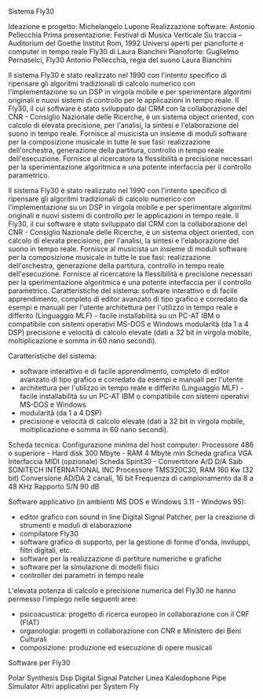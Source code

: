 Sistema Fly30

Ideazione e progetto: Michelangelo Lupone
Realizzazione software: Antonio Pellecchia
Prima presentazione: Festival di Musica Verticale Su traccia – Auditorium del Goethe Institut Rom, 1992
Universi aperti per pianoforte e computer in tempo reale Fly30 di Laura Bianchini
Pianoforte: Guglielmo Pernaselci, Fly30 Antonio Pellecchia, regia del suono Laura Bianchini



Il sistema Fly30 è stato realizzato nel 1990 con l'intento specifico di ripensare gli algoritmi tradizionali di calcolo numerico con l'implementazione su un DSP in virgola mobile e per sperimentare algoritmi originali e nuovi sistemi di controllo per le applicazioni in tempo reale. Il Fly30, il cui software è stato sviluppato dal CRM con la collaborazione del CNR - Consiglio Nazionale delle Ricerche, è un sistema object oriented, con calcolo di elevata precisione, per l'analisi, la sintesi e l'elaborazione del suono in tempo reale.
Fornisce al musicista un insieme di moduli software per la composizione musicale in tutte le sue fasi: realizzazione dell'orchestra, generazione della partitura, controllo in tempo reale dell'esecuzione.
Fornisce al ricercatore la flessibilità e precisione necessari per la sperimentazione algoritmica e una potente interfaccia per il controllo parametrico.

Il sistema Fly30 è stato realizzato nel 1990 con l'intento specifico di ripensare gli algoritmi tradizionali di calcolo numerico con l'implementazione su un DSP in virgola mobile e per sperimentare algoritmi originali e nuovi sistemi di controllo per le applicazioni in tempo reale. Il Fly30, il cui software è stato sviluppato dal CRM con la collaborazione del CNR - Consiglio Nazionale delle Ricerche, è un sistema object oriented, con calcolo di elevata precisione, per l'analisi, la sintesi e l'elaborazione del suono in tempo reale.
Fornisce al musicista un insieme di moduli software per la composizione musicale in tutte le sue fasi: realizzazione dell'orchestra, generazione della partitura, controllo in tempo reale dell'esecuzione. Fornisce al ricercatore la flessibilità e precisione necessari per la sperimentazione algoritmica e una potente interfaccia per il controllo parametrico.
Caratteristiche del sistema:
software interattivo e di facile apprendimento, completo di editor avanzato di tipo grafico e corredato da esempi e manuali per l'utente
architettura per l'utilizzo in tempo reale e differito (Linguaggio MLF) - facile installabilità su un PC-AT IBM o compatibile con sistemi operativi MS-DOS e Windows
modularità (da 1 a 4 DSP)
precisione e velocità di calcolo elevate (dati a 32 bit in virgola mobile, moltiplicazione e somma in 60 nano secondi).

Caratteristiche del sistema:
- software interattivo e di facile apprendimento, completo di editor avanzato di tipo grafico e corredato da esempi e manuali per l'utente
- architettura per l'utilizzo in tempo reale e differito (Linguaggio MLF) - facile installabilità su un PC-AT IBM o compatibile con sistemi operativi MS-DOS e Windows
- modularità (da 1 a 4 DSP)
- precisione e velocità di calcolo elevate (dati a 32 bit in virgola mobile, moltiplicazione e somma in 60 nano secondi).

Scheda tecnica:
Configurazione minima del host computer:
Processore 486 o superiore - Hard disk 300 Mbyte - RAM 4 Mbyte min Scheda grafica VGA
Interfaccia MIDI (opzionale)
Scheda Spirit30 - Convertitore A/D D/A Saib SONITECH INTERNATIONAL INC
Processore TMS320C30, RAM 160 Kw (32 bit)
Conversione AD/DA 2 canali, 16 bit
Frequenza di campionamento da 8 a 48 KHz
Rapporto S/N 90 dB

Software applicativo (in ambienti MS DOS e Windows 3.11 - Windows 95):
- editor grafico con sound in line Digital Signal Patcher, per la creazione di strumenti e moduli di elaborazione
- compilatore Fly30
- software grafico di supporto, per la gestione di forme d'onda, inviluppi, filtri digitali, etc.
- software per la realizzazione di partiture numeriche e grafiche
- software per la simulazione di modelli fisici
- controller dei parametri in tempo reale

L'elevata potenza di calcolo e precisione numerica del Fly30 ne hanno permesso l'impiego nelle seguenti aree:
- psicoacustica: progetto di ricerca europeo in collaborazione con il CRF (FIAT)
- organologia: progetti in collaborazione con CNR e Ministero dei Beni Culturali
- composizione: produzione ed esecuzione di opere musicali

Software per Fly30

Polar Synthesis
Dsp Digital Signal Patcher
Linea
Kaleidophone
Pipe Simulator
Altri applicativi per System Fly
